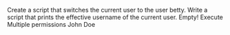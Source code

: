 Create a script that switches the current user to the user betty.
Write a script that prints the effective username of the current user.
Empty!
Execute
Multiple permissions
John Doe
